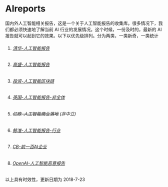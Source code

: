 # AIreports
国内外人工智能相关报告，这是一个关于人工智能报告的收集库。很多情况下，我们都必须快速地了解当前 AI 行业的发展情况。这个时候，一份及时的，最新的 AI 报告就可以起到它的效果。以下以优先级排列。分为两类，一类新奇，一类统计

1. ###### [清华-人工智能报告](https://github.com/Quorafind/AIreports/blob/master/%E6%B8%85%E5%8D%8E%E5%A4%A7%E5%AD%A6%E3%80%8A%E4%B8%AD%E5%9B%BD%E4%BA%BA%E5%B7%A5%E6%99%BA%E8%83%BD%E5%8F%91%E5%B1%95%E6%8A%A5%E5%91%8A2018%E3%80%8B%20.pdf)

2. ###### [高盛-人工智能报告](https://github.com/Quorafind/AIreports/blob/master/%E4%BA%BA%E5%B7%A5%E6%99%BA%E8%83%BD%E6%8A%A5%E5%91%8A%E4%B8%AD%E6%96%87%E7%89%88-%E9%AB%98%E7%9B%9B.pdf)

3. ###### [投资-人工智能区块链](./人工智能区块链.pdf)

4. ###### [英国-人工智能报告-非全体](https://github.com/Quorafind/AIreports/blob/master/%E8%8B%B1%E5%9B%BDAI%E6%8A%A5%E5%91%8A(AI%20in%20England).pdf)

5. ###### ~~亿欧-人工智能商业落地~~ (非中立)

6. ###### [鲸准-人工智能报告-行业](https://github.com/Quorafind/AIreports/blob/master/%E4%BA%BA%E5%B7%A5%E6%99%BA%E8%83%BD%E8%A1%8C%E4%B8%9A%E5%BA%94%E7%94%A8%E4%BB%B7%E5%80%BC%E6%8A%A5%E5%91%8A.pdf)

7. ###### [CB-前一百AI企业](https://github.com/Quorafind/AIreports/blob/master/AI%E4%BC%81%E4%B8%9A%E5%89%8D%E4%B8%80%E7%99%BE(AI%20100).pdf)

8. ###### [OpenAI-人工智能恶意报告](https://github.com/Quorafind/AIreports/blob/master/%E4%BA%BA%E5%B7%A5%E6%99%BA%E8%83%BD%E6%81%B6%E6%84%8F%E6%8A%A5%E5%91%8A-OpenAI.pdf)



以上具有时效性，更新日期为 2018-7-23
